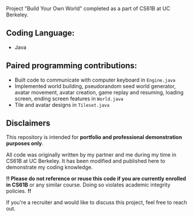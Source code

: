 Project "Build Your Own World" completed as a part of CS61B at UC Berkeley.

## Coding Language:
- Java

## Paired programming contributions:
- Built code to communicate with computer keyboard in `Engine.java`
- Implemented world building, pseudorandom seed world generator, avatar movement, avatar creation, game replay and resuming, loading screen, ending screen features in `World.java`
- Tile and avatar designs in `Tileset.java`

## Disclaimers
This repository is intended for **portfolio and professional demonstration purposes only**.

All code was originally written by my partner and me during my time in CS61B at UC Berkeley. It has been modified and published here to demonstrate my coding knowledge.

**!! Please do not reference or reuse this code if you are currently enrolled in CS61B** or any similar course. Doing so violates academic integrity policies. **!!**

If you're a recruiter and would like to discuss this project, feel free to reach out.
